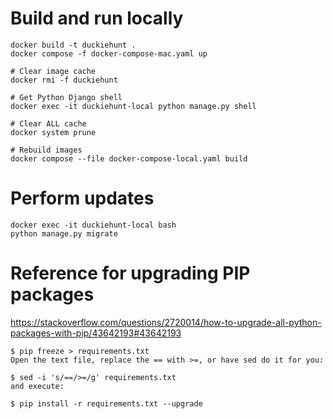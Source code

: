 # Build and run locally

```
docker build -t duckiehunt .
docker compose -f docker-compose-mac.yaml up

# Clear image cache
docker rmi -f duckiehunt

# Get Python Django shell
docker exec -it duckiehunt-local python manage.py shell

# Clear ALL cache
docker system prune

# Rebuild images
docker compose --file docker-compose-local.yaml build
```

# Perform updates

```
docker exec -it duckiehunt-local bash
python manage.py migrate
```

# Reference for upgrading PIP packages

  https://stackoverflow.com/questions/2720014/how-to-upgrade-all-python-packages-with-pip/43642193#43642193

```
$ pip freeze > requirements.txt
Open the text file, replace the == with >=, or have sed do it for you:

$ sed -i 's/==/>=/g' requirements.txt
and execute:

$ pip install -r requirements.txt --upgrade
```
